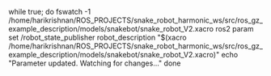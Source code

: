 while true; do
    fswatch -1 /home/harikrishnan/ROS_PROJECTS/snake_robot_harmonic_ws/src/ros_gz_example_description/models/snakebot/snake_robot_V2.xacro
    ros2 param set /robot_state_publisher robot_description "$(xacro /home/harikrishnan/ROS_PROJECTS/snake_robot_harmonic_ws/src/ros_gz_example_description/models/snakebot/snake_robot_V2.xacro)"
    echo "Parameter updated. Watching for changes..."
done
